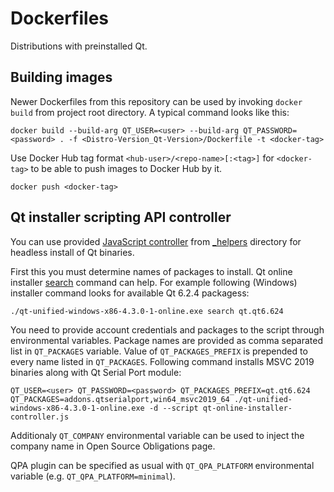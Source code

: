 # Dockerfiles

Distributions with preinstalled Qt.

## Building images

Newer Dockerfiles from this repository can be used by invoking `docker build` from project root directory. A typical command looks
like this:

```
docker build --build-arg QT_USER=<user> --build-arg QT_PASSWORD=<password> . -f <Distro-Version_Qt-Version>/Dockerfile -t <docker-tag>
```

Use Docker Hub tag format `<hub-user>/<repo-name>[:<tag>]` for `<docker-tag>` to be able to push images to Docker Hub by it.

```
docker push <docker-tag>
```

## Qt installer scripting API controller

You can use provided [JavaScript controller](_helpers/controller=qt-online-4.3.js) from [_helpers](_helpers) directory for headless
install of Qt binaries.

First this you must determine names of packages to install. Qt online installer [search](https://doc.qt.io/qtinstallerframework/ifw-cli.html#summary-of-commands)
command can help. For example following (Windows) installer command looks for available Qt 6.2.4 packagess:

```
./qt-unified-windows-x86-4.3.0-1-online.exe search qt.qt6.624
```

You need to provide account credentials and packages to the script through environmental variables. Package names are provided as
comma separated list in `QT_PACKAGES` variable. Value of `QT_PACKAGES_PREFIX` is prepended to every name listed in `QT_PACKAGES`.
Following command installs MSVC 2019 binaries along with Qt Serial Port module:

```
QT_USER=<user> QT_PASSWORD=<password> QT_PACKAGES_PREFIX=qt.qt6.624 QT_PACKAGES=addons.qtserialport,win64_msvc2019_64 ./qt-unified-windows-x86-4.3.0-1-online.exe -d --script qt-online-installer-controller.js
```

Additionaly `QT_COMPANY` environmental variable can be used to inject the company name in Open Source Obligations page.

QPA plugin can be specified as usual with `QT_QPA_PLATFORM` environmental variable (e.g. `QT_QPA_PLATFORM=minimal`).
